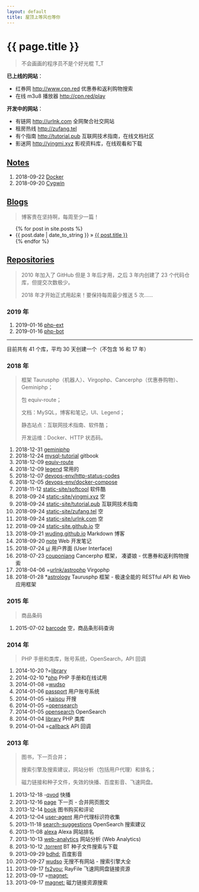 ```yaml
---
layout: default
title: 屋顶上等风也等你
---
```


# {{ page.title }}


> 不会画画的程序员不是个好光棍 T_T



**已上线的网站**：

- 红券网 http://www.cpn.red 优惠券和返利购物搜索
- 在线 m3u8 播放器 http://cpn.red/play



**开发中的网站**：

- 有链网 http://urlnk.com 全网聚合社交网站
- 租房热线 http://zufang.tel
- 有个指南 http://tutorial.pub 互联网技术指南，在线文档社区
- 影迷网 http://yingmi.xyz 影视资料库，在线观看和下载




## [Notes](https://wuding.github.io/note/)

1. 2018-09-22 [Docker](https://wuding.github.io/note/Docker.html)
1. 2018-09-20 [Cygwin](https://wuding.github.io/note/Cygwin.html)



## [Blogs](/blog)

> 博客贵在坚持啊，每周至少一篇！


<ul>
{% for post in site.posts %}
  <li>{{ post.date | date_to_string }} &raquo; <a href="{{ post.url }}">{{ post.title }}</a></li>
{% endfor %}
</ul>


## [Repositories](https://github.com/wuding)


> 2010 年加入了 GitHub 但是 3 年后才用，之后 3 年内创建了 23 个代码仓库，但提交次数极少。
>
> 2018 年才开始正式用起来！要保持每周最少推送 5 次……

### 2019 年

1. 2019-01-16 [php-ext](https://github.com/wuding/php-ext)
1. 2019-01-16 [php-bot](https://github.com/wuding/php-bot)

---

目前共有 41 个库，平均 30 天创建一个（不包含 16 和 17 年）




### 2018 年

> 框架 Taurusphp（机器人）、Virgophp、Cancerphp（优惠券购物）、Geminiphp；
> 
> 包 equiv-route；
> 
> 文档：MySQL，博客和笔记，UI、Legend；
> 
> 静态站点：互联网技术指南、软件酷；
> 
> 开发运维：Docker、HTTP 状态码。


1. 2018-12-31 [geminiphp](https://github.com/wuding/geminiphp)
1. 2018-12-24 [mysql-tutorial](https://github.com/wuding/mysql-tutorial) gitbook
1. 2018-12-09 [equiv-route](https://github.com/wuding/equiv-route)
1. 2018-12-09 [legend](https://github.com/wuding/legend) 常用的
1. 2018-12-07 [devops-env/http-status-codes](https://github.com/devops-env/http-status-codes) 
1. 2018-12-05 [devops-env/docker-compose](https://github.com/devops-env/docker-compose) 
1. 2018-11-12 [static-site/softcool](https://github.com/static-site/softcool) 软件酷
1. 2018-09-24 [static-site/yingmi.xyz](https://github.com/static-site/yingmi.xyz) 空
1. 2018-09-24 [static-site/tutorial.pub](https://github.com/static-site/tutorial.pub) 互联网技术指南
1. 2018-09-24 [static-site/zufang.tel](https://github.com/static-site/zufang.tel) 空
1. 2018-09-24 [static-site/urlnk.com](https://github.com/static-site/urlnk.com) 空
1. 2018-09-24 [static-site.github.io](https://github.com/static-site/static-site.github.io) 空
1. 2018-09-21 [wuding.github.io](https://github.com/wuding/wuding.github.io) Markdown 博客
1. 2018-09-20 [note](https://github.com/wuding/note) Web 开发笔记
1. 2018-07-24 [ui](https://github.com/wuding/ui) 用户界面 (User Interface)
1. 2018-07-23 [couponiang](https://github.com/wuding/couponiang) Cancerphp 框架， 凑婆娘 - 优惠券和返利购物搜索
1. 2018-04-06 =[urlnk/astrophp](https://github.com/urlnk/astrophp) Virgophp
1. 2018-01-28 *[astrology](https://github.com/wuding/astrology) Taurusphp 框架 - 极速全能的 RESTful API 和 Web 应用框架



### 2015 年

> 商品条码

1. 2015-07-02 [barcode](https://github.com/wuding/barcode) 空，商品条形码查询



### 2014 年

> PHP 手册和类库，账号系统，OpenSearch，API 回调

1. 2014-10-20 ?=[library](https://github.com/wuding/library.20141018) 
1. 2014-02-10 *[php](https://github.com/wuding/php-manual) PHP 手册和在线试用
1. 2014-01-08 =[wudso](https://github.com/wuding/com.wudso.www.20140108) 
1. 2014-01-06 [passport](https://github.com/wuding/com.wudso.passport.20140106) 用户账号系统
1. 2014-01-05 =[kaisou](https://github.com/wuding/com.wudso.kaisou.20140104) 开搜
1. 2014-01-05 =[opensearch](https://github.com/wuding/com.filemule.opensearch.20130818) 
1. 2014-01-05 [opensearch](https://github.com/wuding/com.filemule.opensearch.20130805) OpenSearch
1. 2014-01-04 [library](https://github.com/wuding/library.20130806) PHP 类库
1. 2014-01-04 =[callback](https://github.com/wuding/com.gowud.callback.20140104) API 回调



### 2013 年

> 图书，下一页合并；
> 
> 搜索引擎及搜索建议，网站分析（包括用户代理）和排名；
> 
> 磁力链接和种子文件，失效的快播、百度影音、飞速网盘。

1. 2013-12-18 -[qvod](https://github.com/wuding/com.urlnk.qvod.20131218) 快播
1. 2013-12-16 [page](https://github.com/wuding/com.urlnk.page.20131216) 下一页 - 合并网页图文
1. 2013-12-14 [book](https://github.com/wuding/com.gowud.book.20131206) 图书购买和评论
1. 2013-12-04 [user-agent](https://github.com/wuding/com.softwu.user-agent.20131204) 用户代理标识符收集
1. 2013-11-18 [search-suggestions](https://github.com/wuding/com.wudso.search-suggestions.20130920) OpenSearch 搜索建议
1. 2013-11-08 [alexa](https://github.com/wuding/com.urlnk.alexa.20130816) Alexa 网站排名
1. 2013-10-13 [web-analytics](https://github.com/wuding/com.urlnk.web-analytics.20130919) 网站分析 (Web Analytics)
1. 2013-10-12 [.torrent](https://github.com/wuding/com.filemule.torrent.20130920) BT 种子文件搜索与下载
1. 2013-09-29 [bdhd:](https://github.com/wuding/com.urlnk.bdhd.20130924) 百度影音
1. 2013-09-27 [wudso](https://github.com/wuding/20130306) 无搜不有网站 - 搜索引擎大全
1. 2013-09-17 [fs2you:](https://github.com/wuding/20130226) RayFile 飞速网网盘链接资源
1. 2013-09-17 =[magnet:](https://github.com/wuding/20130913)
1. 2013-09-17 [magnet:](https://github.com/wuding/magnet) 磁力链接资源搜索
